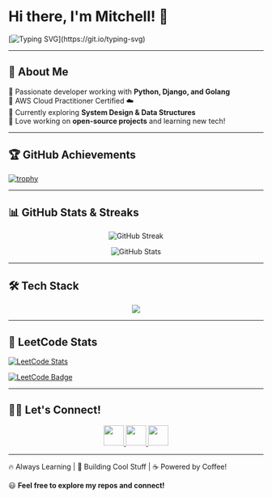 # Hi there, I'm Mitchell! 👋

[![Typing SVG](https://readme-typing-svg.herokuapp.com?font=Fira+Code&pause=1000&color=F75C7E&width=435&lines=Full-Stack+Developer;Python+%7C+Django+%7C+Golang;Cloud+Enthusiast+%7C+AWS+Certified;Loves+to+Build+and+Learn!)](https://git.io/typing-svg)

---

## 🚀 About Me

🔹 Passionate developer working with **Python, Django, and Golang**  
🔹 AWS Cloud Practitioner Certified ☁️  
🔹 Currently exploring **System Design & Data Structures**  
🔹 Love working on **open-source projects** and learning new tech!  

---

## 🏆 GitHub Achievements

[![trophy](https://github-profile-trophy.vercel.app/?username=LetsGetStartedWithBub&theme=radical&margin-w=15)](https://github.com/ryo-ma/github-profile-trophy)

---

## 📊 GitHub Stats & Streaks

<p align="center">
  <img src="https://github-readme-streak-stats.herokuapp.com/?user=LetsGetStartedWithBub&theme=radical&hide_border=true" alt="GitHub Streak" />
</p>

<p align="center">
  <img src="https://github-readme-stats.vercel.app/api?username=LetsGetStartedWithBub&show_icons=true&theme=radical&hide_border=true" alt="GitHub Stats" />
</p>

---

## 🛠️ Tech Stack

<p align="center">
  <img src="https://skillicons.dev/icons?i=python,django,go,java,aws,docker,celery,react,nodejs,postgresql,mysql,redis,kubernetes" />
</p>

---

## 💪 LeetCode Stats

[![LeetCode Stats](https://leetcard.jacoblin.cool/mitchell000?theme=dark&font=Fira%20Code)](https://leetcode.com/u/mitchell000/)

[![LeetCode Badge](https://img.shields.io/badge/LeetCode-FFA116?style=for-the-badge&logo=leetcode&logoColor=white)](https://leetcode.com/u/mitchell000/)

---

## 👮‍💻 Let's Connect!

<p align="center">
  <a href="https://www.linkedin.com/in/yourprofile">
    <img src="https://skillicons.dev/icons?i=linkedin" height="40" />
  </a>
  <a href="https://github.com/LetsGetStartedWithBub">
    <img src="https://skillicons.dev/icons?i=github" height="40" />
  </a>
  <a href="https://twitter.com/yourhandle">
    <img src="https://skillicons.dev/icons?i=twitter" height="40" />
  </a>
</p>

---

🔥 Always Learning | 🚀 Building Cool Stuff | ☕ Powered by Coffee!

😃 **Feel free to explore my repos and connect!**

